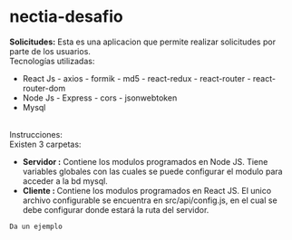 # nectia-desafio
<b>Solicitudes:</b>
Esta es una aplicacion que permite realizar solicitudes por parte de los usuarios.
<br>Tecnologías utilizadas:
<ul>
  <li>React Js - axios - formik - md5 - react-redux - react-router - react-router-dom</li>
  <li>Node Js - Express - cors - jsonwebtoken</li>
  <li>Mysql</li>
</ul>
<br>Instrucciones:
<br>Existen 3 carpetas:
<ul>
  <li><b>Servidor :</b> Contiene los modulos programados en Node JS. Tiene variables globales con las cuales se puede configurar el modulo para acceder a la bd mysql.
  </li>
  <li><b>Cliente : </b> Contiene los modulos programados en React JS. El unico archivo configurable se encuentra en src/api/config.js, en el cual se debe configurar donde estará la ruta del servidor.</li>
</ul>

  ```
Da un ejemplo
```
